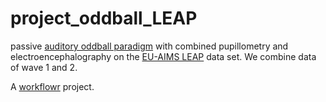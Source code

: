 # project_oddball_LEAP

passive [auditory oddball paradigm][] with combined pupillometry and electroencephalography
on the [EU-AIMS LEAP][] data set. We combine data of wave 1 and 2.

A [workflowr][] project.

[workflowr]: https://github.com/workflowr/workflowr
[EU-AIMS LEAP]: http://dx.doi.org/10.1186/s13229-017-0146-8
[auditory oddball paradigm]: https://github.com/nicobast/oddball_LEAP/tree/master/task

